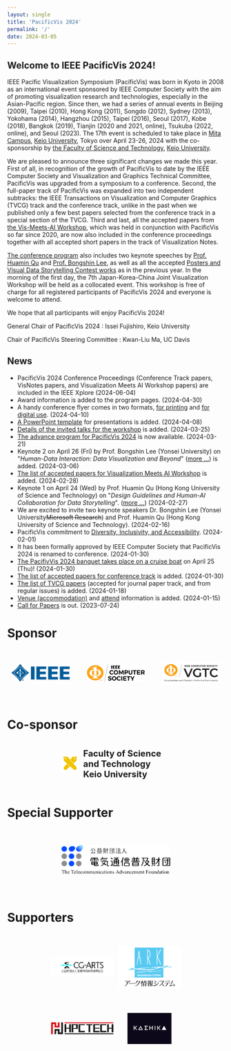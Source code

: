 ```yaml
---
layout: single
title: 'PacificVis 2024'
permalink: '/'
date: 2024-03-05
---
```


## Welcome to IEEE PacificVis 2024!

IEEE Pacific Visualization Symposium (PacificVis) was born in Kyoto in 2008 as an international event sponsored by IEEE Computer Society with the aim of promoting visualization research and technologies, especially in the Asian-Pacific region. Since then, we had a series of annual events in Beijing (2009), Taipei (2010), Hong Kong (2011), Songdo (2012), Sydney (2013), Yokohama (2014), Hangzhou (2015), Taipei (2016), Seoul (2017), Kobe (2018), Bangkok (2019), Tianjin (2020 and 2021, online), Tsukuba (2022, online), and Seoul (2023). The 17th event is scheduled to take place in [Mita Campus](https://www.keio.ac.jp/en/maps/mita.html), [Keio University](https://www.keio.ac.jp/en/), Tokyo over April 23-26, 2024 with the co-sponsorship by [the Faculty of Science and Technology](https://www.st.keio.ac.jp/en/), [Keio University](https://www.keio.ac.jp/en/).

We are pleased to announce three significant changes we made this year. First of all, in recognition of the growth of PacificVis to date by the IEEE Computer Society and Visualization and Graphics Technical Committee, PacificVis was upgraded from a symposium to a conference. Second, the full-paper track of PacificVis was expanded into two independent subtracks: the IEEE Transactions on Visualization and Computer Graphics (TVCG) track and the conference track, unlike in the past when we published only a few best papers selected from the conference track in a special section of the TVCG. Third and last, all the accepted papers from [the Vis-Meets-AI Workshop](/pvis2024/program/workshop/), which was held in conjunction with PacificVis so far since 2020, are now also included in the conference proceedings together with all accepted short papers in the track of Visualization Notes. 

[The conference program](https://pacificvis.github.io/pvis2024/program/papers/) also includes two keynote speeches by [Prof. Huamin Qu](/pvis2024/program/keynote/#huamin_qu) and [Prof. Bongshin Lee](/pvis2024/program/keynote/#bongshin_lee), as well as all the accepted [Posters and Visual Data Storytelling Contest works](/pvis2024/program/posters/) as in the previous year. In the morning of the first day, the 7th Japan-Korea-China Joint Visualization Workshop will be held as a collocated event. This workshop is free of charge for all registered participants of PacificVis 2024 and everyone is welcome to attend.

We hope that all participants will enjoy PacificVis 2024!

General Chair of PacificVis 2024
: Issei Fujishiro, Keio University

Chair of PacificVis Steering Committee
: Kwan-Liu Ma, UC Davis


## News
- PacificVis 2024 Conference Proceedings (Conference Track papers, VisNotes papers, and Visualization Meets AI Workshop papers) are included in the IEEE Xplore (2024-06-04)
- Award information is added to the program pages.  (2024-04-30)
- A handy conference flyer comes in two formats, [for printing](/pvis2024/assets/pvis_program_2up.pdf) and [for digital use](/pvis2024/assets/pvis_program.pdf).  (2024-04-10)
- [A PowerPoint template](/pvis2024/assets/PacificVis2024_template.pptx) for presentations is added.  (2024-04-08)
- [Details of the invited talks for the workshop](/pvis2024/program/workshop/) is added. (2024-03-25)
- [The advance program for PacificVis 2024](/pvis2024/program/) is now available. (2024-03-21)
- Keynote 2 on April 26 (Fri) by Prof. Bongshin Lee (Yonsei University) on "*Human-Data Interaction: Data Visualization and Beyond*" ([more ...](/pvis2024/program/keynote/#bongshin_lee)) is added. (2024-03-06)
- [The list of accepted papers for Visualization Meets AI Workshop](/pvis2024/papers/visxai/) is added. (2024-02-28)
- Keynote 1 on April 24 (Wed) by Prof. Huamin Qu (Hong Kong University of Science and Technology) on "*Design Guidelines and Human-AI Collaboration for Data Storytelling*".  ([more ...](/pvis2024/program/keynote/#huamin_qu)) (2024-02-27)
- We are excited to invite two keynote speakers Dr. Bongshin Lee (Yonsei University~~Microsoft Research~~) and Prof. Huamin Qu (Hong Kong University of Science and Technology). (2024-02-16)
- PacificVis commitment to [Diversity, Inclusivity, and Accessibility](/pvis2024/attend/dia/). (2024-02-01)
- It has been formally approved by IEEE Computer Society that PacificVis 2024 is renamed to conference. (2024-01-30)
- [The PacifivVis 2024 banquet takes place on a cruise boat](/pvis2024/accepted/#banquet-april-25-thu) on April 25 (Thu)! (2024-01-30)
- [The list of accepted papers for conference track](/pvis2024/accepted/#papers-accepted-in-conference-track) is added. (2024-01-30)
- [The list of TVCG papers](/pvis2024/accepted/) (accepted for journal paper track, and from regular issues) is added. (2024-01-18)
- [Venue (accommodation)](/pvis2024/venue/) and [attend](/pvis2024/registration/) information is added. (2024-01-15)
- [Call for Papers](/pvis2024/cfp/) is out. (2023-07-24)

# Sponsor

<!--
Grid についての重要な条件: https://stackoverflow.com/a/66729292
-->

<style>
.grid-container-sponsors {
  display: grid;
  grid-template-columns: 1fr 1fr 1fr;
  grid-template-areas:
    'ieee ieee_cs vgtc';
  text-align: center;
  gap: 40px;
  padding: 10px;
  place-items: center;
}

.grid-container-sponsors > div {
  padding: 20px 0;
  font-size: 30px;
}
</style>

<div class="grid-container-sponsors">
<div><a href="https://www.ieee.org/"><img src="assets/images/sponsors/ieee-mb-blue.png"></a></div>
<div><a href="https://www.computer.org/"><img src="assets/images/sponsors/IEEE-CS_LogoTM-orange.png"></a></div>
<div><a href="https://tc.computer.org/vgtc/"><img width="100%" src="assets/images/sponsors/VGTC-color.svg"></a></div>
</div>

# Co-sponsor

<style>
.grid-container-keio {
  width: 50%;
  margin: auto;
  padding: 20px 0;

  display: grid;
  grid-template-columns: 1fr 5fr;
  grid-template-areas:
    'keio_icon keio_text';
  gap: 10px;
  align-items: center;
}

.grid-container-keio > div {
  font-size: 20px;
  font-weight: 700;
  text-align: left;
}

.keio-icon { grid-area: keio_icon; }
.keio-text { grid-area: keio_text; }
</style>

<div class="grid-container-keio">
<div class="keio-icon"><a href="https://www.keio.ac.jp/en/"><img src="assets/images/sponsors/keio.png"></a></div>
<div class="keio-text">Faculty of Science and Technology<br/>Keio University</div>
</div>

# Special Supporter

<p style="width: 50%; margin: auto; padding: 40px 0"><a href="https://www.taf.or.jp/"><img src="assets/images/supporters/taf.jpg"></a></p>


# Supporters

<style>
.grid-container-supporters {
  display: grid;
  grid-template-columns: 1fr 1fr 1fr 1fr;
  grid-template-areas:
    'cgarts cgarts ark ark'
    'hpctech hpctech kashika kashika';
  place-items: center;
  gap: 10px;
  padding: 10px;
}

.none1 { grid-area: none1; }
.ark { grid-area: ark; }
.cgarts { grid-area: cgarts; }
.hpctech { grid-area: hpctech; }
.kashika { grid-area: kashika; width: 70%; }

.grid-container-supporters > div {
  padding: 20px 0;
  font-size: 30px;
}
</style>

<div class="grid-container-supporters" style="width: 60%; margin: auto;">
<div class="ark"><a href="https://www.cgarts.or.jp/"><img src="assets/images/supporters/ark.svg"></a></div>
<div class="cgarts"><a href="https://www.cgarts.or.jp/"><img src="assets/images/supporters/cg-arts.jpg"></a></div>
<div class="hpctech"><a href="https://www.hpctech.co.jp/"><img src="assets/images/supporters/hpctech.jpg"></a></div>

<div class="kashika"><a href="https://kashika.co.jp/"><img src="assets/images/supporters/kashika.png"></a></div>
<div>
